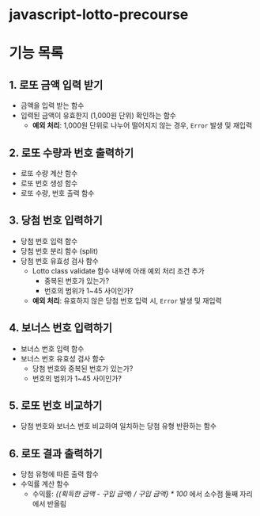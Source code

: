 # javascript-lotto-precourse
# 기능 목록
## 1. 로또 금액 입력 받기
- 금액을 입력 받는 함수
- 입력된 금액이 유효한지 (1,000원 단위) 확인하는 함수
    - **예외 처리**: 1,000원 단위로 나누어 떨어지지 않는 경우, `Error` 발생 및 재입력
## 2. 로또 수량과 번호 출력하기
- 로또 수량 계산 함수
- 로또 번호 생성 함수
- 로또 수량, 번호 출력 함수
## 3. 당첨 번호 입력하기
- 당첨 번호 입력 함수
- 당첨 번호 분리 함수 (split)
- 당첨 번호 유효성 검사 함수
    - Lotto class validate 함수 내부에 아래 예외 처리 조건 추가
        - 중복된 번호가 있는가?
        - 번호의 범위가 1~45 사이인가?
    - **예외 처리**: 유효하지 않은 당첨 번호 입력 시, `Error` 발생 및 재입력
## 4. 보너스 번호 입력하기
- 보너스 번호 입력 함수
- 보너스 번호 유효성 검사 함수
    - 당첨 번호와 중복된 번호가 있는가?
    - 번호의 범위가 1~45 사이인가?
## 5. 로또 번호 비교하기
- 당첨 번호와 보너스 번호 비교하여 일치하는 당첨 유형 반환하는 함수
## 6. 로또 결과 출력하기
- 당첨 유형에 따른 출력 함수
- 수익률 계산 함수
    - 수익률: _{(획득한 금액 - 구입 금액) / 구입 금액} * 100_ 에서 소수점 둘째 자리에서 반올림